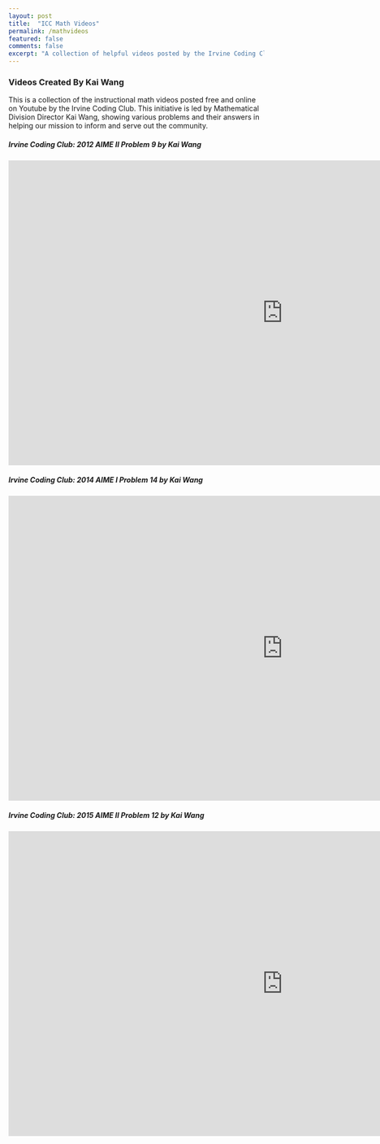 ```yaml
---
layout: post
title:  "ICC Math Videos"
permalink: /mathvideos
featured: false
comments: false
excerpt: "A collection of helpful videos posted by the Irvine Coding Club"
---
```


### Videos Created By Kai Wang

This is a collection of the instructional math videos posted free and online on Youtube by the Irvine Coding Club. This initiative is led by Mathematical Division Director Kai Wang, showing various problems and their answers in helping our mission to inform and serve out the community.

##### Irvine Coding Club: 2012 AIME II Problem 9 by Kai Wang

  <iframe width="1080" height="600" src="https://www.youtube.com/embed/x17TKvL-yZM" title="YouTube video player" frameborder="0" allow="accelerometer; autoplay; clipboard-write; encrypted-media; gyroscope; picture-in-picture" allowfullscreen></iframe>

##### Irvine Coding Club: 2014 AIME I Problem 14 by Kai Wang

  <iframe width="1080" height="600" src="https://www.youtube.com/embed/6npjVx9NXkQ" title="YouTube video player" frameborder="0" allow="accelerometer; autoplay; clipboard-write; encrypted-media; gyroscope; picture-in-picture" allowfullscreen></iframe>

##### Irvine Coding Club: 2015 AIME II Problem 12 by Kai Wang

<iframe width="1080" height="600" src="https://www.youtube.com/embed/QIwnhq80ALo" title="YouTube video player" frameborder="0" allow="accelerometer; autoplay; clipboard-write; encrypted-media; gyroscope; picture-in-picture" allowfullscreen></iframe>
